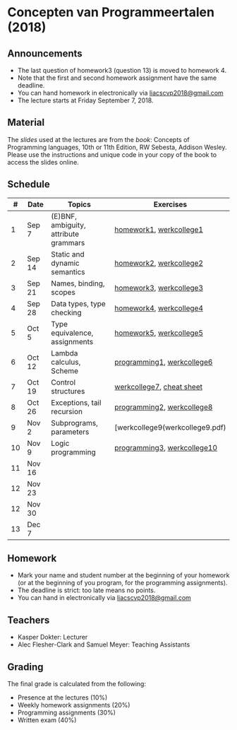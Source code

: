 # Concepten van Programmeertalen (2018)

## Announcements

- The last question of homework3 (question 13) is moved to homework 4.
- Note that the first and second homework assignment have the same deadline.
- You can hand homework in electronically via liacscvp2018@gmail.com
- The lecture starts at Friday September 7, 2018.

## Material

The *slides* used at the lectures are from the *book*: Concepts of Programming languages, 10th or 11th Edition, RW Sebesta, Addison Wesley. Please use the instructions and unique code in your copy of the book to access the slides online.

## Schedule

| #  | Date    | Topics                                | Exercises                                                            |
|----|---------|---------------------------------------|----------------------------------------------------------------------|
| 1  | Sep 7   | (E)BNF, ambiguity, attribute grammars | [homework1](homework1.pdf), [werkcollege1](werkcollege1.pdf)         |
| 2  | Sep 14  | Static and dynamic semantics          | [homework2](homework2.pdf), [werkcollege2](werkcollege2.pdf)         |
| 3  | Sep 21  | Names, binding, scopes                | [homework3](homework3.pdf), [werkcollege3](werkcollege3.pdf)         |
| 4  | Sep 28  | Data types, type checking             | [homework4](homework4.pdf), [werkcollege4](werkcollege4.pdf)         |
| 5  | Oct 5   | Type equivalence, assignments         | [homework5](homework5.pdf), [werkcollege5](werkcollege5.pdf)         |
| 6  | Oct 12  | Lambda calculus, Scheme               | [programming1](programming1.pdf), [werkcollege6](werkcollege6.pdf)   |
| 7  | Oct 19  | Control structures                    | [werkcollege7](werkcollege7.pdf), [cheat sheet](cheatsheet.pdf)      |
| 8  | Oct 26  | Exceptions, tail recursion            | [programming2](programming2.pdf), [werkcollege8](werkcollege8.pdf)   |
| 9  | Nov 2   | Subprograms, parameters               | [werkcollege9(werkcollege9.pdf)                                      |
| 10 | Nov 9   | Logic programming                     | [programming3](programming3.pdf), [werkcollege10](werkcollege10.pdf) |
| 11 | Nov 16  |                                       |                                                                      |
| 12 | Nov 23  |                                       |                                                                      |
| 12 | Nov 30  |                                       |                                                                      |
| 13 | Dec 7   |                                       |                                                                      |

## Homework
- Mark your name and student number at the beginning of your homework (or at the beginning of you program, for the programming assignments).
- The deadline is strict: too late means no points.
- You can hand in electronically via liacscvp2018@gmail.com

## Teachers
- Kasper Dokter: Lecturer
- Alec Flesher-Clark and Samuel Meyer: Teaching Assistants

## Grading
The final grade is calculated from the following:
- Presence at the lectures (10%)
- Weekly homework assignments (20%)
- Programming assignments (30%)
- Written exam (40%)
